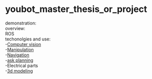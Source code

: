 # youbot_master_thesis_or_project
demonstration:\
overview:\
ROS\
techonolgies and use:\
-[Computer vision](https://github.com/mikhail-chirkov/youbot_master_thesis_or_project/wiki/Computer-vision) \
-[Manipulation](https://github.com/mikhail-chirkov/youbot_master_thesis_or_project/wiki/Manipulation) \
-[Navigation](https://github.com/mikhail-chirkov/youbot_master_thesis_or_project/wiki/Navigation) \
-[ask planning](ttps://github.com/mikhail-chirkov/youbot_master_thesis_or_project/wiki/Task-planning)\
-Electrical parts\
-[3d modeling](https://github.com/mikhail-chirkov/youbot_master_thesis_or_project/wiki/3D-models)
